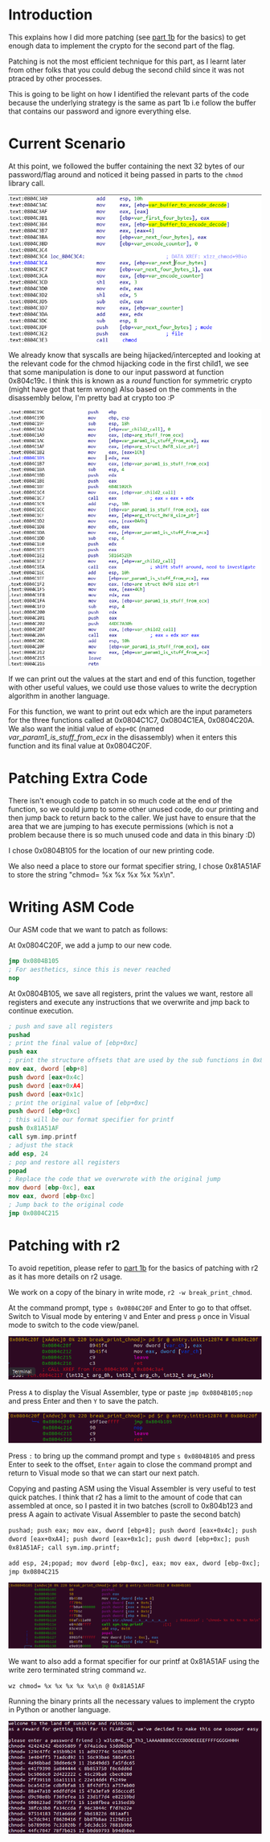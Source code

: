 # Introduction

This explains how I did more patching (see
[part 1b](part1b.md#patching-with-radare2) for the basics) to get enough data to
implement the crypto for the second part of the flag.

Patching is not the most efficient technique for this part, as I learnt later from
other folks that you could debug the second child since it was not ptraced by
other processes.

This is going to be light on how I identified the relevant parts of the code
because the underlying strategy is the same as part 1b i.e follow the buffer that
contains our password and ignore everything else.

# Current Scenario

At this point, we followed the buffer containing the next 32 bytes of our
password/flag around and noticed it being passed in parts to the `chmod` library call.

![chmod](img/part2-01.png)

We already know that syscalls are being hijacked/intercepted and looking at the
relevant code for the chmod hijacking code in the first child1, we see that some
manipulation is done to our input password at function 0x804c19c. I think this
is known as a *round* function for symmetric crypto (might have got that term
wrong) Also based on the comments in the disassembly below, I'm pretty bad at
crypto too :P

![round](img/part2-02.png)

If we can print out the values at the start and end of this function,
together with other useful values, we could use those values to write the
decryption algorithm in another language.

For this function, we want to print out edx which are the input parameters
for the three functions called at 0x0804C1C7, 0x0804C1EA, 0x0804C20A. We also want
the initial value of `ebp+0C` (named *var_param1_is_stuff_from_ecx* in the disassembly)
when it enters this function and its final value at 0x0804C20F.

# Patching Extra Code

There isn't enough code to patch in so much code at the end of the function, so we
could jump to some other unused code, do our printing and then jump back to
return back to the caller. We just have to ensure that the area that we are
jumping to has execute permissions (which is not a problem because there is so
much unused code and data in this binary :D)

I chose 0x0804B105 for the location of our new printing code.

We also need a place to store our format specifier string, I chose 0x81A51AF to
store the string "chmod= %x %x %x %x %x\n".

# Writing ASM Code

Our ASM code that we want to patch as follows:

At 0x0804C20F, we add a jump to our new code.

```nasm
jmp 0x0804B105
; For aesthetics, since this is never reached
nop
```

At 0x0804B105, we save all registers, print the values we want, restore all
registers and execute any instructions that we overwrite and jmp back to
continue execution.

```nasm
; push and save all registers
pushad
; print the final value of [ebp+0xc]
push eax
; print the structure offsets that are used by the sub functions in 0x804c19c
mov eax, dword [ebp+8]
push dword [eax+0x4c]
push dword [eax+0xA4]
push dword [eax+0x1c]
; print the original value of [ebp+0xc]
push dword [ebp+0xc]
; this will be our format specifier for printf
push 0x81A51AF
call sym.imp.printf
; adjust the stack
add esp, 24
; pop and restore all registers
popad
; Replace the code that we overwrote with the original jump
mov dword [ebp-0xc], eax
mov eax, dword [ebp-0xc]
; Jump back to the original code
jmp 0x0804C215
```

# Patching with r2

To avoid repetition, please refer to [part 1b](part1b.md#patching-with-radare2) for
the basics of patching with r2 as it has more details on r2 usage.

We work on a copy of the binary in write mode, `r2 -w break_print_chmod`.

At the command prompt, type `s 0x0804C20F` and Enter to go to that offset. Switch to
Visual mode by entering `V` and Enter and press `p` once in Visual mode to
switch to the code view/panel.

![visual mode](img/part2-03.png)

Press `A` to display the Visual Assembler, type or paste `jmp 0x0804B105;nop` and
press Enter and then `Y` to save the patch.

![visual asm](img/part2-04.png)

Press `:` to bring up the command prompt and type `s 0x0804B105` and press
Enter to seek to the offset, `Enter` again to close the command prompt and
return to Visual mode so that we can start our next patch.

Copying and pasting ASM using the Visual Assembler is very useful to test quick
patches. I think that r2 has a limit to the amount of code that can assembled
at once, so I pasted it in two batches (scroll to 0x804b123 and press A again
to activate Visual Assembler to paste the second batch)

`pushad; push eax; mov eax, dword [ebp+8]; push dword [eax+0x4c]; push dword [eax+0xA4]; push dword [eax+0x1c]; push dword [ebp+0xc]; push 0x81A51AF; call sym.imp.printf;`

`add esp, 24;popad; mov dword [ebp-0xc], eax; mov eax, dword [ebp-0xc]; jmp 0x0804C215`

![patch](img/part2-05.png)

We want to also add a format specifier for our printf at 0x81A51AF using the write zero terminated string command `wz`.

`wz chmod= %x %x %x %x %x\n @ 0x81A51AF`

Running the binary prints all the necessary values to implement the crypto in
Python or another language.

![printout](img/part2-06.png)

